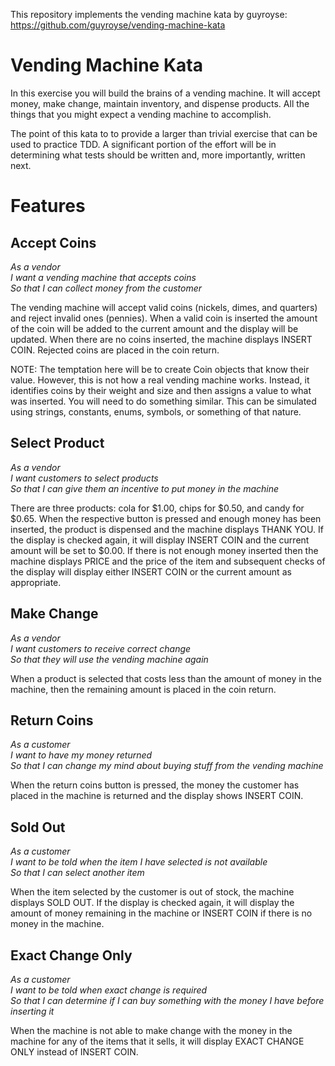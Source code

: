 This repository implements the vending machine kata by guyroyse: https://github.com/guyroyse/vending-machine-kata


Vending Machine Kata
====================

In this exercise you will build the brains of a vending machine.  It will accept money, make change, maintain
inventory, and dispense products.  All the things that you might expect a vending machine to accomplish.

The point of this kata to to provide a larger than trivial exercise that can be used to practice TDD.  A significant
portion of the effort will be in determining what tests should be written and, more importantly, written next.

Features
========

Accept Coins
------------

_As a vendor_  
_I want a vending machine that accepts coins_  
_So that I can collect money from the customer_

The vending machine will accept valid coins (nickels, dimes, and quarters) and reject invalid ones (pennies).  When a
valid coin is inserted the amount of the coin will be added to the current amount and the display will be updated.
When there are no coins inserted, the machine displays INSERT COIN.  Rejected coins are placed in the coin return.

NOTE: The temptation here will be to create Coin objects that know their value.  However, this is not how a real
vending machine works.  Instead, it identifies coins by their weight and size and then assigns a value to what
was inserted.  You will need to do something similar.  This can be simulated using strings, constants, enums,
symbols, or something of that nature.

Select Product
--------------

_As a vendor_  
_I want customers to select products_  
_So that I can give them an incentive to put money in the machine_

There are three products: cola for $1.00, chips for $0.50, and candy for $0.65.  When the respective button is pressed
and enough money has been inserted, the product is dispensed and the machine displays THANK YOU.  If the display is
checked again, it will display INSERT COIN and the current amount will be set to $0.00.  If there is not enough money
inserted then the machine displays PRICE and the price of the item and subsequent checks of the display will display
either INSERT COIN or the current amount as appropriate.

Make Change
-----------

_As a vendor_  
_I want customers to receive correct change_  
_So that they will use the vending machine again_

When a product is selected that costs less than the amount of money in the machine, then the remaining amount is placed
in the coin return.

Return Coins
------------

_As a customer_  
_I want to have my money returned_  
_So that I can change my mind about buying stuff from the vending machine_

When the return coins button is pressed, the money the customer has placed in the machine is returned and the display shows
INSERT COIN.

Sold Out
--------

_As a customer_  
_I want to be told when the item I have selected is not available_  
_So that I can select another item_

When the item selected by the customer is out of stock, the machine displays SOLD OUT.  If the display is checked again,
it will display the amount of money remaining in the machine or INSERT COIN if there is no money in the machine.

Exact Change Only
-----------------

_As a customer_  
_I want to be told when exact change is required_  
_So that I can determine if I can buy something with the money I have before inserting it_

When the machine is not able to make change with the money in the machine for any of the items that it sells, it will
display EXACT CHANGE ONLY instead of INSERT COIN.